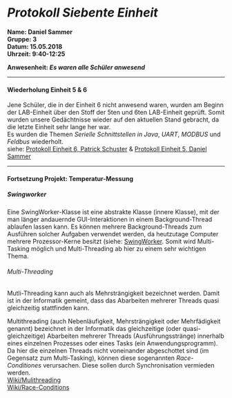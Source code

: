 # _Protokoll Siebente Einheit_  

**Name: Daniel Sammer**  
**Gruppe: 3**  
**Datum: 15.05.2018**  
**Uhrzeit: 9:40-12:25**  
  
**Anwesenheit: _Es waren alle Schüler anwesend_**  
  
-----------------------------------------------------------  
#### Wiederholung Einheit 5 & 6  
Jene Schüler, die in der Einheit 6 nicht anwesend waren, wurden am Beginn der LAB-Einheit über den Stoff der 5ten und 6ten LAB-Einheit geprüft. Somit wurden unsere Gedächtnisse wieder auf den aktuellen Stand gebracht, da die letzte Einheit sehr lange her war.  
Es wurden die Themen *Serielle Schnittstellen in Java*, *UART*, *MODBUS* und *Feldbus* wiederholt.  
siehe: [Protokoll Einheit 6, Patrick Schuster](https://github.com/HTLMechatronics/m14-la1-sx/blob/suspam14/suspam14/Protokoll6.md) & [Protokoll Einheit 5, Daniel Sammer](https://github.com/HTLMechatronics/m14-la1-sx/blob/samdam14/samdam14/Protokoll5.md)  
  
-----------------------------------------------------------  
#### Fortsetzung Projekt: Temperatur-Messung  
##### Swingworker  
Eine SwingWorker-Klasse ist eine abstrakte Klasse (innere Klasse), mit der man länger andauernde GUI-Interaktionen in einem Background-Thread ablaufen lassen kann. Es können mehrere Background-Threads zum Ausführen solcher Aufgaben verwendet werden, da heutzutage Computer mehrere Prozessor-Kerne besitzt (siehe: [SwingWorker](https://docs.oracle.com/javase/8/docs/api/javax/swing/SwingWorker.html). Somit wird Multi-Tasking möglich und Multi-Threading ab hier zu einem sehr wichtigen Thema.  
  
###### Multi-Threading  
Mutli-Threading kann auch als Mehrsträngigkeit bezeichnet werden. Damit ist in der Informatik gemeint, dass das Abarbeiten mehrerer Threads quasi gleichzeitig stattfinden kann. 

Multithreading (auch Nebenläufigkeit, Mehrsträngigkeit oder Mehrfädigkeit genannt) bezeichnet in der Informatik das gleichzeitige (oder quasi-gleichzeitige) Abarbeiten mehrerer Threads (Ausführungsstränge) innerhalb eines einzelnen Prozesses oder eines Tasks (ein Anwendungsprogramm). Da hier die einzelnen Threads nicht voneinander abgeschottet sind (im Gegensatz zum Multi-Tasking), können diese sogenannten *Race-Conditiones* verursachen. Diese sollen durch Synchronisation vermieden werden.  
[Wiki/Mulithreading](https://de.wikipedia.org/wiki/Multithreading)  
[Wiki/Race-Conditions](https://de.wikipedia.org/wiki/Race_Condition)  


